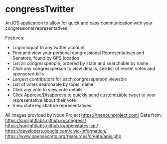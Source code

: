 # congressTwitter
An iOS application to allow for quick and easy communication with your congressional representatives

Features:

- Login/logout to any twitter account
- Find and view your personal congressional Representatives and Senators, found by GPS location
- List all congresspeople, ordered by state and searchable by name
- Click any congressperson to view details, see list of recent votes and sponsored bills
- Largest contributors for each congressperson viewable
- List of votes searchable by topic, name
- Click any vote  to view vote details
- Click Approve/Disapprove to quickly send customizable tweet to your representative about their vote
- View state legistlature representatives

All images provided by Noun Project <https://thenounproject.com/>
Data from:
  https://sunlightlabs.github.io/congress/
  https://sunlightlabs.github.io/openstates-api/
  https://developers.google.com/civic-information/
  https://www.opensecrets.org/resources/create/apis.php
